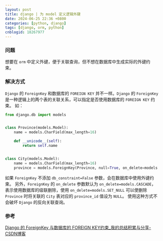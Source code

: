 ```yaml
---
layout: post
title: django | 为 model 定义逻辑外键
date: 2024-06-25 22:36 +0800
categories: [python, django]
tags: [django, orm, python]
cnblogid: 18267977
---
```

### 问题
想要在 `orm` 中定义外键，便于关联查询，但不想在数据库中生成实际的外键约束。



### 解决方式
`Django` 的 `ForeignKey` 和数据库的 `FOREIGN KEY` 并不一样。`Django` 的 `ForeignKey` 是一种逻辑上的两个表的关联关系，可以指定是否使用数据库的 `FOREIGN KEY` 约束。
如：
```python
from django.db import models


class Province(models.Model):
    name = models.CharField(max_length=16)

    def __unicode__(self):
        return self.name


class City(models.Model):
    name = models.CharField(max_length=16)
    province = models.ForeignKey(Province, null=True, on_delete=models.DO_NOTHING, related_name='cities', db_constraint=False)
```
如果 `ForeignKey` 不添加 `db_constraint=False` 参数，会在数据库中使用外键约束。
另外，`ForeignKey` 的 `on_delete` 参数默认为 `on_delete=models.CASCADE`，表示使用数据库的级联删除，使用 `on_delete=models.SET_NULL` 可以使删除 `Province` 时将关联的 `City` 表对应的 `province_id` 值设为 `NULL`。
使用这种方式不会破坏 `Django` 的反向关联查询。



### 参考
[Django 的 ForeignKey 与数据库的 FOREIGN KEY约束_我的总结积累与分享-CSDN博客](https://blog.csdn.net/Focus_on_linux/article/details/90521503)
